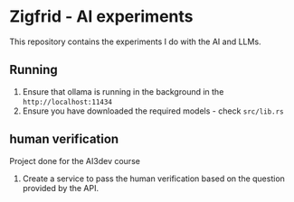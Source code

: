 # Zigfrid - AI experiments

This repository contains the experiments I do with the AI and LLMs.


## Running

1. Ensure that ollama is running in the background in the `http://localhost:11434`
2. Ensure you have downloaded the required models - check `src/lib.rs`


## human verification

Project done for the AI3dev course

1. Create a service to pass the human verification based on the question provided by the API.


